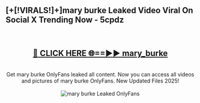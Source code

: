 <h2>[+[!VIRALS!]+]mary burke Leaked Video Viral On Social X Trending Now - 5cpdz</h2>
<br>
<div align="center">
<h2><a href="https://libra.edu.pl?mary_burke" rel="nofollow">🔴 CLICK HERE 🌐==►► mary_burke</a></h2>
<br>
Get mary burke OnlyFans leaked all content. Now you can access all videos and pictures of mary burke OnlyFans. New Updated Files 2025!
<br>
<br>
<a href="https://libra.edu.pl?mary_burke" rel="nofollow" data-target="animated-image.originalLink"><img src="https://i.ibb.co.com/WyWwxjT/player-gif2.gif" alt="mary burke Leaked OnlyFans" style="max-width: 100%; display: inline-block;" data-target="animated-image.originalImage"></a>
</div>
<br>